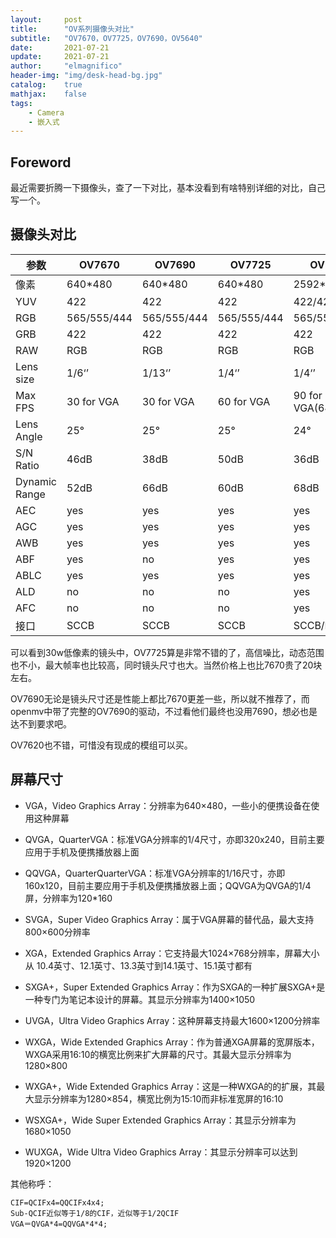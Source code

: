```yaml
---
layout:     post
title:      "OV系列摄像头对比"
subtitle:   "OV7670，OV7725，OV7690，OV5640"
date:       2021-07-21
update:     2021-07-21
author:     "elmagnifico"
header-img: "img/desk-head-bg.jpg"
catalog:    true
mathjax:    false
tags:
    - Camera
    - 嵌入式
---
```


## Foreword

最近需要折腾一下摄像头，查了一下对比，基本没看到有啥特别详细的对比，自己写一个。



## 摄像头对比

| 参数          | OV7670      | OV7690      | OV7725      | OV5640              | OV7620      |
| ------------- | ----------- | ----------- | ----------- | ------------------- | ----------- |
| 像素          | 640*480     | 640*480     | 640*480     | 2592*1944           | 640*480     |
| YUV           | 422         | 422         | 422         | 422/420             | 422         |
| RGB           | 565/555/444 | 565/555/444 | 565/555/444 | 565/555/444         |             |
| GRB           | 422         | 422         | 422         | 422                 | 422         |
| RAW           | RGB         | RGB         | RGB         | RGB                 | RGB         |
| Lens size     | 1/6‘’       | 1/13‘’      | 1/4‘’       | 1/4‘’               | 1/3‘’       |
| Max FPS       | 30 for VGA  | 30 for VGA  | 60 for VGA  | 90 for VGA(640*480) | 60 for QVGA |
| Lens Angle    | 25°         | 25°         | 25°         | 24°                 | unknown     |
| S/N Ratio     | 46dB        | 38dB        | 50dB        | 36dB                | 48dB        |
| Dynamic Range | 52dB        | 66dB        | 60dB        | 68dB                | 72dB        |
| AEC           | yes         | yes         | yes         | yes                 | yes         |
| AGC           | yes         | yes         | yes         | yes                 | yes         |
| AWB           | yes         | yes         | yes         | yes                 | yes         |
| ABF           | yes         | no          | yes         | yes                 | unknown     |
| ABLC          | yes         | yes         | yes         | yes                 | unknown     |
| ALD           | no          | no          | no          | yes                 | unknown     |
| AFC           | no          | no          | no          | yes                 | unknown     |
| 接口          | SCCB        | SCCB        | SCCB        | SCCB/DVP            | SCCB        |

可以看到30w低像素的镜头中，OV7725算是非常不错的了，高信噪比，动态范围也不小，最大帧率也比较高，同时镜头尺寸也大。当然价格上也比7670贵了20块左右。

OV7690无论是镜头尺寸还是性能上都比7670更差一些，所以就不推荐了，而openmv中带了完整的OV7690的驱动，不过看他们最终也没用7690，想必也是达不到要求吧。

OV7620也不错，可惜没有现成的模组可以买。



## 屏幕尺寸

- VGA，Video Graphics Array：分辨率为640×480，一些小的便携设备在使用这种屏幕
- QVGA，QuarterVGA：标准VGA分辨率的1/4尺寸，亦即320x240，目前主要应用于手机及便携播放器上面

- QQVGA，QuarterQuarterVGA：标准VGA分辨率的1/16尺寸，亦即160x120，目前主要应用于手机及便携播放器上面；QQVGA为QVGA的1/4屏，分辨率为120*160

- SVGA，Super Video Graphics Array：属于VGA屏幕的替代品，最大支持800×600分辨率

- XGA，Extended Graphics Array：它支持最大1024×768分辨率，屏幕大小从 10.4英寸、12.1英寸、13.3英寸到14.1英寸、15.1英寸都有

- SXGA+，Super Extended Graphics Array：作为SXGA的一种扩展SXGA+是一种专门为笔记本设计的屏幕。其显示分辨率为1400×1050

- UVGA，Ultra Video Graphics Array：这种屏幕支持最大1600×1200分辨率

- WXGA，Wide Extended Graphics Array：作为普通XGA屏幕的宽屏版本，WXGA采用16:10的横宽比例来扩大屏幕的尺寸。其最大显示分辨率为1280×800

- WXGA+，Wide Extended Graphics Array：这是一种WXGA的的扩展，其最大显示分辨率为1280×854，横宽比例为15:10而非标准宽屏的16:10

- WSXGA+，Wide Super Extended Graphics Array：其显示分辨率为1680×1050

- WUXGA，Wide Ultra Video Graphics Array：其显示分辨率可以达到1920×1200



其他称呼：

```
CIF=QCIFx4=QQCIFx4x4;
Sub-QCIF近似等于1/8的CIF，近似等于1/2QCIF
VGA＝QVGA*4=QQVGA*4*4;
```